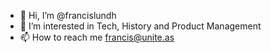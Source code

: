 - 👋 Hi, I’m @francislundh
- 👀 I’m interested in Tech, History and Product Management 
- 📫 How to reach me francis@unite.as

<!---
francislundh/francislundh is a ✨ special ✨ repository because its `README.md` (this file) appears on your GitHub profile.
You can click the Preview link to take a look at your changes.
--->
